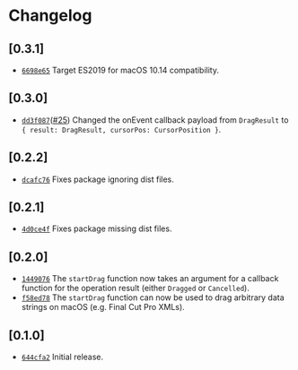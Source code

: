 # Changelog

## \[0.3.1]

- [`6698e65`](https://github.com/crabnebula-dev/drag-rs/commit/6698e655215e649d8a40d4c8d6d328ca595ce2d8) Target ES2019 for macOS 10.14 compatibility.

## \[0.3.0]

- [`dd3f087`](https://github.com/crabnebula-dev/drag-rs/commit/dd3f0873ae2406968d412d9dfdc1c79a5ed5533e)([#25](https://github.com/crabnebula-dev/drag-rs/pull/25)) Changed the onEvent callback payload from `DragResult` to `{ result: DragResult, cursorPos: CursorPosition }`.

## \[0.2.2]

- [`dcafc76`](https://github.com/crabnebula-dev/drag-rs/commit/undefined) Fixes package ignoring dist files.

## \[0.2.1]

- [`4d0ce4f`](https://github.com/crabnebula-dev/drag-rs/commit/4d0ce4f2a2d81596f67adba2bc6addd8af50a73c) Fixes package missing dist files.

## \[0.2.0]

- [`1449076`](https://github.com/crabnebula-dev/drag-rs/commit/14490764de8ff50969a3f2299d204e44e091752e) The `startDrag` function now takes an argument for a callback function for the operation result (either `Dragged` or `Cancelled`).
- [`f58ed78`](https://github.com/crabnebula-dev/drag-rs/commit/f58ed7838abe1fe5b23c4e3aa92df28e77564345) The `startDrag` function can now be used to drag arbitrary data strings on macOS (e.g. Final Cut Pro XMLs).

## \[0.1.0]

- [`644cfa2`](https://github.com/crabnebula-dev/drag-rs/commit/644cfa28b09bee9c3de396bdcc1dc801a26d65bc) Initial release.
